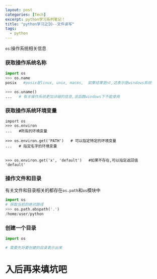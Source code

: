 ```yaml
---
layout: post
categories: [Tech]
excerpt: python学习系列笔记！
title: "python学习之IO--文件读写"
tags:
  - python
---
```



`os`:操作系统相关信息

### 获取操作系统名称 ###

```python
import os
>>> os.name
posix   #posix是linux, unix, macos,  如果结果是nt,这表示是windows系统

>>> os.uname()
...   # 有关操作系统更加详细的信息,该函数windows下不能使用

```


### 获取操作系统环境变量 ###

```pathon
import os
>>> os.environ
...   #所有的环境变量

>>> os.environ.get('PATH')   # 可以指定特定的环境变量
...   # 指定名字的环境变量


>>> os.environ.get('x', 'default')   #如果不存在,可以指定返回值
'default'
```


### 操作文件和目录 ###

有关文件和目录相关的都存在`os.path`和`os`模块中

```python
import os
# 获取当前的绝对路径
>>> os.path.abspath('.')
/home/user/python
```


### 创建一个目录 ###

```python
import os

# 需要先将要创建的目录表示出来
```


# 入后再来填坑吧
